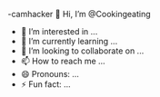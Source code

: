 -camhacker 
👋 Hi, I’m @Cookingeating
- 👀 I’m interested in ...
- 🌱 I’m currently learning ...
- 💞️ I’m looking to collaborate on ...
- 📫 How to reach me ...
- 😄 Pronouns: ...
- ⚡ Fun fact: ...

<!---
Cookingeating/Cookingeating is a ✨ special ✨ repository because its `README.md` (this file) appears on your GitHub profile.
You can click the Preview link to take a look at your changes.
--->
